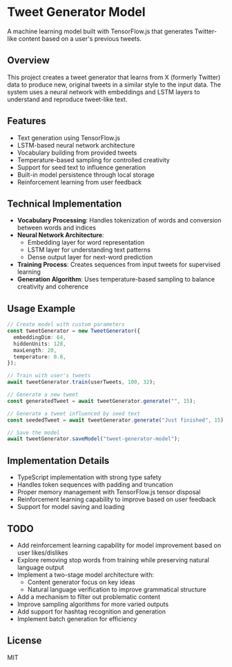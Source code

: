 # Tweet Generator Model

A machine learning model built with TensorFlow.js that generates Twitter-like content based on a user's previous tweets.

## Overview

This project creates a tweet generator that learns from X (formerly Twitter) data to produce new, original tweets in a similar style to the input data. The system uses a neural network with embeddings and LSTM layers to understand and reproduce tweet-like text.

## Features

- Text generation using TensorFlow.js
- LSTM-based neural network architecture
- Vocabulary building from provided tweets
- Temperature-based sampling for controlled creativity
- Support for seed text to influence generation
- Built-in model persistence through local storage
- Reinforcement learning from user feedback

## Technical Implementation

- **Vocabulary Processing**: Handles tokenization of words and conversion between words and indices
- **Neural Network Architecture**:
  - Embedding layer for word representation
  - LSTM layer for understanding text patterns
  - Dense output layer for next-word prediction
- **Training Process**: Creates sequences from input tweets for supervised learning
- **Generation Algorithm**: Uses temperature-based sampling to balance creativity and coherence

## Usage Example

```typescript
// Create model with custom parameters
const tweetGenerator = new TweetGenerator({
  embeddingDim: 64,
  hiddenUnits: 128,
  maxLength: 20,
  temperature: 0.8,
});

// Train with user's tweets
await tweetGenerator.train(userTweets, 100, 32);

// Generate a new tweet
const generatedTweet = await tweetGenerator.generate("", 15);

// Generate a tweet influenced by seed text
const seededTweet = await tweetGenerator.generate("Just finished", 15);

// Save the model
await tweetGenerator.saveModel("tweet-generator-model");
```

## Implementation Details

- TypeScript implementation with strong type safety
- Handles token sequences with padding and truncation
- Proper memory management with TensorFlow.js tensor disposal
- Reinforcement learning capability to improve based on user feedback
- Support for model saving and loading

## TODO

- Add reinforcement learning capability for model improvement based on user likes/dislikes
- Explore removing stop words from training while preserving natural language output
- Implement a two-stage model architecture with:
  - Content generator focus on key ideas
  - Natural language verification to improve grammatical structure
- Add a mechanism to filter out problematic content
- Improve sampling algorithms for more varied outputs
- Add support for hashtag recognition and generation
- Implement batch generation for efficiency

## License

MIT
